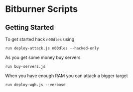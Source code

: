 # Bitburner Scripts

## Getting Started

To get started hack `n00dles` using

```
run deploy-attack.js n00dles --hacked-only
```

As you get some money buy servers

```
run buy-servers.js
```

When you have enough RAM you can attack a bigger target

```
run deploy-wgh.js --verbose
```
